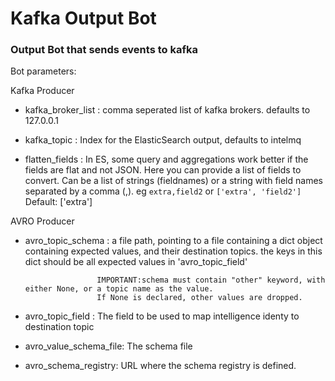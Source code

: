 # Kafka Output Bot

### Output Bot that sends events to kafka


Bot parameters:

Kafka Producer
* kafka_broker_list : comma seperated list of kafka brokers. defaults to 127.0.0.1

* kafka_topic       : Index for the ElasticSearch output, defaults to intelmq

* flatten_fields    : In ES, some query and aggregations work better if the fields are flat and not JSON. 
                      Here you can provide a list of fields to convert. Can be a list of strings (fieldnames) 
                      or a string with field names separated by a comma (,). eg `extra,field2` or `['extra', 'field2']`
                      Default: ['extra']

AVRO Producer
* avro_topic_schema : a file path, pointing to a file containing a dict object containing expected values, and their destination topics.
                      the keys in this dict should be all expected values in 'avro_topic_field' 

                      IMPORTANT:schema must contain "other" keyword, with either None, or a topic name as the value.
                      If None is declared, other values are dropped.

* avro_topic_field :  The field to be used to map intelligence identy to destination topic

* avro_value_schema_file: The schema file 

* avro_schema_registry:   URL where the schema registry is defined.
